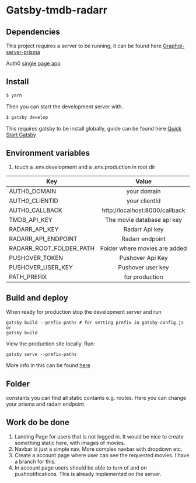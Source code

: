 # Gatsby-tmdb-radarr

## Dependencies

This project requires a server to be running, it can be found here [Graphql-server-prisma](https://github.com/181221/graphql-server-prisma)

Auth0 [single page app](https://auth0.com/docs/quickstart/spa/react)

## Install

```sh
$ yarn
```

Then you can start the development server with.

```sh
$ gatsby develop
```

This requires gatsby to be install globally, guide can be found here
[Quick Start Gatsby](https://www.gatsbyjs.org/docs/quick-start/)

## Environment variables

1. touch a .env.development and a .env.production in root dir

| Key                     |             Value              |
| ----------------------- | :----------------------------: |
| AUTH0_DOMAIN            |          your domain           |
| AUTH0_CLIENTID          |         your clientId          |
| AUTH0_CALLBACK          | http://localhost:8000/callback |
| TMDB_API_KEY            |   The movie database api key   |
| RADARR_API_KEY          |         Radarr Api key         |
| RADARR_API_ENDPOINT     |        Radarr endpoint         |
| RADARR_ROOT_FOLDER_PATH | Folder where movies are added  |
| PUSHOVER_TOKEN          |        Pushover Api Key        |
| PUSHOVER_USER_KEY       |       Pushover user key        |
| PATH_PREFIX             |         for production         |

## Build and deploy

When ready for production stop the development server and run

```shell
gatsby build --prefix-paths # for setting prefix in gatsby-config.js
or
gatsby build
```

View the production site locally. Run:

```shell
gatsby serve --prefix-paths
```

More info in this can be found [here](<[https://www.gatsbyjs.org/tutorial/part-eight/](https://www.gatsbyjs.org/tutorial/part-eight/)>)

## Folder

constants you can find all static contants e.g. routes. Here you can change your prisma and radarr endpoint.

## Work do be done

1. Landing Page for users that is not logged in. It would be nice to create something static here, with images of movies.
2. Navbar is just a simple nav. More complex navbar with dropdown etc.
3. Create a account page where user can see the requested movies. I have a branch for this.
4. In account page users should be able to turn of and on pushnotifications. This is already implemented on the server.
